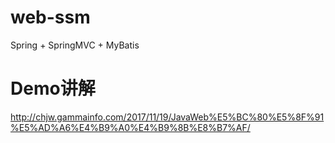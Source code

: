 # web-ssm
Spring + SpringMVC + MyBatis

# Demo讲解
http://chjw.gammainfo.com/2017/11/19/JavaWeb%E5%BC%80%E5%8F%91%E5%AD%A6%E4%B9%A0%E4%B9%8B%E8%B7%AF/
